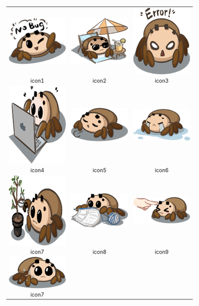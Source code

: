 <!-- <style>
  table, tr, td{
    border: none;
  }
  div{
    width: 300px;
    height: 200px;
    border: 1px solid grey;
    background: #ccc;
    box-sizing: border-box;
  }
  img{
    width: 260px;
    height: 160px;
    margin: 20px;
  }
</style> -->

<table>
  <tr>
    <td>
      <div>
        <img style="
          width: 300px;
        "
        src="../../img/emoicons/3.png"/>
      </div>
    </td>
    <td>
        <div>
        <img style="
          width: 300px;
        " src="../../img/emoicons/10.png"/>
      </div>  
    </td>
    <td>
        <div>
        <img style="
          width: 300px;
          height: 180px;
        " src="../../img/emoicons/4.png"/>
      </div>  
    </td>
  </tr>
  <tr>
    <td align="center">icon1</td>
    <td align="center">icon2</td>
    <td align="center">icon3</td>
  </tr>
  <tr>
    <td>
      <div>
        <img style="
          width: 300px;
          height: 210px;
        " src="../../img/emoicons/6.png"/>
      </div>
    </td>
    <td >
        <div>
        <img style="
          width: 300px;
        " src="../../img/emoicons/9.png"/>
      </div>  
    </td>
    <td>
        <div>
        <img style="
          width: 300px;
        " src="../../img/emoicons/7.png"/>
      </div>  
    </td>
  </tr>
  <tr>
    <td align="center" >icon4</td>
    <td align="center" >icon5</td>
    <td align="center" >icon6</td>
  </tr>
  <tr>
    <td>
      <div>
        <img style="
          width: 300px;
          height: 190px;
        " src="../../img/emoicons/5.png"/>
      </div>
    </td>
    <td>
        <div>
        <img style="
          width: 300px;
        " src="../../img/emoicons/8.png"/>
      </div>  
    </td>
    <td>
        <div>
        <img style="
          width: 300px;
        " src="../../img/emoicons/2.png"/>
      </div>  
    </td>
  </tr>
  <tr>
    <td align="center">icon7</td>
    <td align="center">icon8</td>
    <td align="center">icon9</td>
  </tr>
  <tr>
    <td>
      <div>
        <img style="
          width: 300px;
        " src="../../img/emoicons/1.png"/>
      </div>
    </td>
    <td></td>
    <td></td>
  </tr>
  <tr>
    <td align="center">icon7</td>
    <td align="center"></td>
    <td align="center"></td>
  </tr>
</table>
